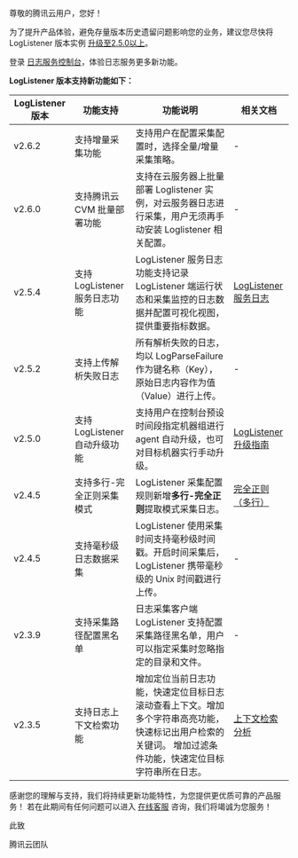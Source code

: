 尊敬的腾讯云用户，您好！

为了提升产品体验，避免存量版本历史遗留问题影响您的业务，建议您尽快将 LogListener 版本实例 [升级至2.5.0以上](https://cloud.tencent.com/document/product/614/17414)。

登录 [日志服务控制台](https://console.cloud.tencent.com/cls/hosts)，体验日志服务更多新功能。


**LogListener 版本支持新功能如下：**

| LogListener 版本 | 功能支持                    | 功能说明                                 | 相关文档                                 |
| --------------- | ----------------------- | ------------------------------- | -------------------------------------- |
| v2.6.2         | 支持增量采集功能 | 支持用户在配置采集配置时，选择全量/增量采集策略。 | -     |
| v2.6.0         | 支持腾讯云 CVM 批量部署功能 | 支持在云服务器上批量部署 Loglistener 实例，对云服务器日志进行采集，用户无须再手动安装 Loglistener 相关配置。 | -     |
| v2.5.4          | 支持 LogListener 服务日志功能 | LogListener 服务日志功能支持记录 LogListener 端运行状态和采集监控的日志数据并配置可视化视图，提供重要指标数据。 | [LogListener 服务日志](https://cloud.tencent.com/document/product/614/55281) |
| v2.5.2          | 支持上传解析失败日志        | 所有解析失败的日志，均以 LogParseFailure 作为键名称（Key），原始日志内容作为值（Value）进行上传。 | -                                                            |
| v2.5.0          | 支持 LogListener 自动升级功能 | 支持用户在控制台预设时间段指定机器组进行 agent 自动升级，也可对目标机器实行手动升级。 | [LogListener 升级指南](https://cloud.tencent.com/document/product/614/55468) |
| v2.4.5          | 支持多行-完全正则采集模式   | LogListener 采集配置规则新增**多行-完全正则**提取模式采集日志。 | [完全正则（多行）](https://cloud.tencent.com/document/product/614/52366) |
| v2.4.5          | 支持毫秒级日志数据采集      | LogListener 使用采集时间支持毫秒级时间戳。开启时间采集后，LogListener 携带毫秒级的 Unix 时间戳进行上传。 | -                                                            |
| v2.3.9          | 支持采集路径配置黑名单      | 日志采集客户端 LogListener 支持配置采集路径黑名单，用户可以指定采集时忽略指定的目录和文件。 | -                                                            |
| v2.3.5          | 支持日志上下文检索功能      | 增加定位当前日志功能，快速定位目标日志滚动查看上下文。增加多个字符串高亮功能，快速标记出用户检索的关键词。 增加过滤条件功能，快速定位目标字符串所在日志。 | [上下文检索分析](https://cloud.tencent.com/document/product/614/53248) |

感谢您的理解与支持，我们将持续更新功能特性，为您提供更优质可靠的产品服务！
若在此期间有任何问题可以进入 [在线客服](https://console.cloud.tencent.com/workorder/category) 咨询，我们将竭诚为您服务！


此致

腾讯云团队


